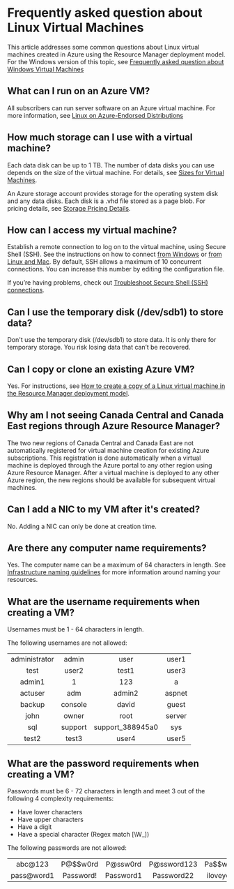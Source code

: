 <properties
    pageTitle="FAQ for Linux VMs | Microsoft Azure"
    description="Provides answers to some of the common questions about Linux virtual machines created with the Resource Manager model."
    services="virtual-machines-linux"
    documentationCenter=""
    authors="cynthn"
    manager="timlt"
    editor=""
    tags="azure-resource-management"/>

<tags
    ms.service="virtual-machines-linux"
    ms.workload="infrastructure-services"
    ms.tgt_pltfrm="vm-linux"
    ms.devlang="na"
    ms.topic="article"
    ms.date="08/16/2016"
    ms.author="cynthn"/>

# <a name="frequently-asked-question-about-linux-virtual-machines"></a>Frequently asked question about Linux Virtual Machines

This article addresses some common questions about Linux virtual machines created in Azure using the Resource Manager deployment model. For the Windows version of this topic, see [Frequently asked question about Windows Virtual Machines](virtual-machines-windows-faq.md)

## <a name="what-can-i-run-on-an-azure-vm"></a>What can I run on an Azure VM?

All subscribers can run server software on an Azure virtual machine. For more information, see [Linux on Azure-Endorsed Distributions](virtual-machines-linux-endorsed-distros.md)


## <a name="how-much-storage-can-i-use-with-a-virtual-machine"></a>How much storage can I use with a virtual machine?

Each data disk can be up to 1 TB. The number of data disks you can use depends on the size of the virtual machine. For details, see [Sizes for Virtual Machines](virtual-machines-linux-sizes.md).

An Azure storage account provides storage for the operating system disk and any data disks. Each disk is a .vhd file stored as a page blob. For pricing details, see [Storage Pricing Details](https://azure.microsoft.com/pricing/details/storage/).


## <a name="how-can-i-access-my-virtual-machine"></a>How can I access my virtual machine?

Establish a remote connection to log on to the virtual machine, using Secure Shell (SSH). See the instructions on how to connect [from Windows](virtual-machines-linux-ssh-from-windows.md) or [from Linux and Mac](virtual-machines-linux-mac-create-ssh-keys.md). By default, SSH allows a maximum of 10 concurrent connections. You can increase this number by editing the configuration file.


If you’re having problems, check out [Troubleshoot Secure Shell (SSH) connections](virtual-machines-linux-troubleshoot-ssh-connection.md).


## <a name="can-i-use-the-temporary-disk-devsdb1-to-store-data"></a>Can I use the temporary disk (/dev/sdb1) to store data?

Don't use the temporary disk (/dev/sdb1) to store data. It is only there for temporary storage. You risk losing data that can’t be recovered.


## <a name="can-i-copy-or-clone-an-existing-azure-vm"></a>Can I copy or clone an existing Azure VM?

Yes. For instructions, see [How to create a copy of a Linux virtual machine in the Resource Manager deployment model](virtual-machines-linux-copy-vm.md).


## <a name="why-am-i-not-seeing-canada-central-and-canada-east-regions-through-azure-resource-manager"></a>Why am I not seeing Canada Central and Canada East regions through Azure Resource Manager?

The two new regions of Canada Central and Canada East are not automatically registered for virtual machine creation for existing Azure subscriptions. This registration is done automatically when a virtual machine is deployed through the Azure portal to any other region using Azure Resource Manager. After a virtual machine is deployed to any other Azure region, the new regions should be available for subsequent virtual machines.


## <a name="can-i-add-a-nic-to-my-vm-after-its-created"></a>Can I add a NIC to my VM after it's created?

No. Adding a NIC can only be done at creation time.


## <a name="are-there-any-computer-name-requirements"></a>Are there any computer name requirements?

Yes. The computer name can be a maximum of 64 characters in length. See [Infrastructure naming guidelines](virtual-machines-linux-infrastructure-naming-guidelines.md) for more information around naming your resources.


## <a name="what-are-the-username-requirements-when-creating-a-vm"></a>What are the username requirements when creating a VM?

Usernames must be 1 - 64 characters in length.

The following usernames are not allowed:

<table>
    <tr>
        <td style="text-align:center">administrator </td><td style="text-align:center"> admin </td><td style="text-align:center"> user </td><td style="text-align:center"> user1</td>
    </tr>
    <tr>
        <td style="text-align:center">test </td><td style="text-align:center"> user2 </td><td style="text-align:center"> test1 </td><td style="text-align:center"> user3</td>
    </tr>
    <tr>
        <td style="text-align:center">admin1 </td><td style="text-align:center"> 1 </td><td style="text-align:center"> 123 </td><td style="text-align:center"> a</td>
    </tr>
    <tr>
        <td style="text-align:center">actuser  </td><td style="text-align:center"> adm </td><td style="text-align:center"> admin2 </td><td style="text-align:center"> aspnet</td>
    </tr>
    <tr>
        <td style="text-align:center">backup </td><td style="text-align:center"> console </td><td style="text-align:center"> david </td><td style="text-align:center"> guest</td>
    </tr>
    <tr>
        <td style="text-align:center">john </td><td style="text-align:center"> owner </td><td style="text-align:center"> root </td><td style="text-align:center"> server</td>
    </tr>
    <tr>
        <td style="text-align:center">sql </td><td style="text-align:center"> support </td><td style="text-align:center"> support_388945a0 </td><td style="text-align:center"> sys</td>
    </tr>
    <tr>
        <td style="text-align:center">test2 </td><td style="text-align:center"> test3 </td><td style="text-align:center"> user4 </td><td style="text-align:center"> user5</td>
    </tr>
</table>


## <a name="what-are-the-password-requirements-when-creating-a-vm"></a>What are the password requirements when creating a VM?

Passwords must be 6 - 72 characters in length and meet 3 out of the following 4 complexity requirements:

- Have lower characters
- Have upper characters
- Have a digit
- Have a special character (Regex match [\W_])

The following passwords are not allowed:

<table>
    <tr>
        <td style="text-align:center">abc@123</td>
        <td style="text-align:center">P@$$w0rd</td>
        <td style="text-align:center">P@ssw0rd</td>
        <td style="text-align:center">P@ssword123</td>
        <td style="text-align:center">Pa$$word</td>
    </tr>
    <tr>
        <td style="text-align:center">pass@word1</td>
        <td style="text-align:center">Password!</td>
        <td style="text-align:center">Password1</td>
        <td style="text-align:center">Password22</td>
        <td style="text-align:center">iloveyou!</td>
    </tr>
</table>
